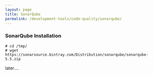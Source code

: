 ```yaml
---
layout: page
title: SonarQube
permalink: /development-tools/code-quality/sonarqube/
---
```



### SonarQube Installation

    # cd /tmp/
    # wget https://sonarsource.bintray.com/Distribution/sonarqube/sonarqube-5.5.zip


later....
